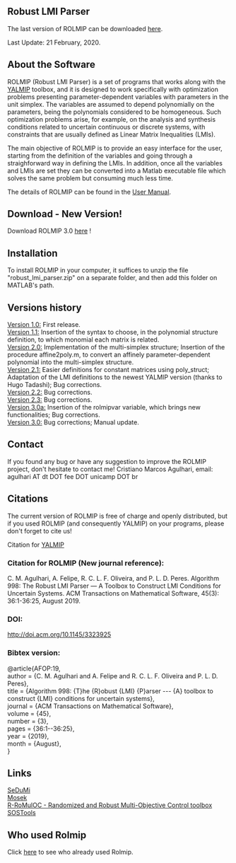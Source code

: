 ## Robust LMI Parser

The last version of ROLMIP can be downloaded [here](https://github.com/rolmip/rolmip.github.io/raw/master/robust_lmi_parser.zip).

Last Update: 21 February, 2020.


## About the Software

ROLMIP (Robust LMI Parser) is a set of programs that works along with the [YALMIP](https://yalmip.github.io) toolbox, and it is designed to work specifically with optimization problems presenting parameter-dependent variables with parameters in the unit simplex. The variables are assumed to depend polynomially on the parameters, being the polynomials considered to be homogeneous. Such optimization problems arise, for example, on the analysis and synthesis conditions related to uncertain continuous or discrete systems, with constraints that are usually defined as Linear Matrix Inequalities (LMIs).

The main objective of ROLMIP is to provide an easy interface for the user, starting from the definition of the variables and going through a straighforward way in defining the LMIs. In addition, once all the variables and LMIs are set they can be converted into a Matlab executable file which solves the same problem but consuming much less time.

The details of ROLMIP can be found in the [User Manual](https://github.com/rolmip/rolmip.github.io/raw/master/manual_rolmip.pdf).

## Download - New Version!

Download ROLMIP 3.0 [here](https://github.com/rolmip/rolmip.github.io/raw/master/robust_lmi_parser.zip) !

## Installation

To install ROLMIP in your computer, it suffices to unzip the file "robust_lmi_parser.zip" on a separate folder, and then add this folder on MATLAB's path.

## Versions history

[Version 1.0:](https://github.com/rolmip/rolmip.github.io/raw/master/robust_lmi_parser_version1_0.zip) First release.<br>
[Version 1.1:](https://github.com/rolmip/rolmip.github.io/raw/master/robust_lmi_parser_version1_1.zip) Insertion of the syntax to choose, in the polynomial structure definition, to which monomial each matrix is related.
<br>
[Version 2.0:](https://github.com/rolmip/rolmip.github.io/raw/master/robust_lmi_parser_version2_0.zip) Implementation of the multi-simplex structure; Insertion of the procedure affine2poly.m, to convert an affinely parameter-dependent polynomial into the multi-simplex structure.
<br>
[Version 2.1:](https://github.com/rolmip/rolmip.github.io/raw/master/robust_lmi_parser_version2_1.zip) Easier definitions for constant matrices using poly_struct; Adaptation of the LMI definitions to the newest YALMIP version (thanks to Hugo Tadashi); Bug corrections.
<br>
[Version 2.2:](https://github.com/rolmip/rolmip.github.io/raw/master/robust_lmi_parser_version2_2.zip) Bug corrections.
<br>
[Version 2.3:](https://github.com/rolmip/rolmip.github.io/raw/master/robust_lmi_parser_version2_3.zip) Bug corrections.
<br>
[Version 3.0a:](https://github.com/rolmip/rolmip.github.io/raw/master/robust_lmi_parser_version3_0a.zip) Insertion of the rolmipvar variable, which brings new functionalities; Bug corrections.
<br>
[Version 3.0:](https://github.com/rolmip/rolmip.github.io/raw/master/robust_lmi_parser.zip) Bug corrections; Manual update.

## Contact

If you found any bug or have any suggestion to improve the ROLMIP project, don't hesitate to contact me! Cristiano Marcos Agulhari, email: agulhari AT dt DOT fee DOT unicamp DOT br

## Citations

The current version of ROLMIP is free of charge and openly distributed, but if you used ROLMIP (and consequently YALMIP) on your programs, please don't forget to cite us!

Citation for [YALMIP](http://users.isy.liu.se/johanl/yalmip/pmwiki.php?n=Main.License)

### Citation for ROLMIP (New journal reference):

C. M. Agulhari, A. Felipe, R. C. L. F. Oliveira, and P. L. D. Peres. Algorithm 998: The Robust LMI Parser — A Toolbox to Construct LMI Conditions for Uncertain Systems. ACM Transactions on Mathematical Software, 45(3): 36:1-36:25, August 2019. 

### DOI:

http://doi.acm.org/10.1145/3323925

### Bibtex version:

@article{AFOP:19,<br>
author = {C. M. Agulhari and A. Felipe and R. C. L. F. Oliveira and P. L. D. Peres},<br>
title = {Algorithm 998: {T}he {R}obust {LMI} {P}arser --- {A} toolbox to construct {LMI} conditions for uncertain systems},<br>
journal = {ACM Transactions on Mathematical Software},<br>
volume = {45},<br>
number = {3},<br>
pages = {36:1--36:25},<br>
year  = {2019},<br>
month = {August},<br>
}

## Links

[SeDuMi](http://sedumi.ie.lehigh.edu/)
<br>
[Mosek](https://www.mosek.com/)
<br>
[R-RoMulOC - Randomized and Robust Multi-Objective Control toolbox](http://homepages.laas.fr/peaucell/software.php#romuloc)
<br>
[SOSTools](http://www.cds.caltech.edu/sostools/)

## Who used Rolmip

Click [here](https://scholar.google.com.br/scholar?cites=4276252120509952426&as_sdt=2005&sciodt=0,5&hl=pt-BR) to see who already used Rolmip.
